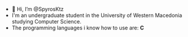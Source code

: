 - 👋 Hi, I’m @SpyrosKtz
- I'm an undergraduate student in the University of Western Macedonia studying Computer Science.
- The programming languages i know how to use are: **C**

<!---
SpyrosKtz/SpyrosKtz is a ✨ special ✨ repository because its `README.md` (this file) appears on your GitHub profile.
You can click the Preview link to take a look at your changes.
--->
